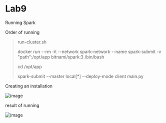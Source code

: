 # Lab9
Running Spark

Order of running 

> run-cluster.sh
> 
> docker run --rm -it --network spark-network --name spark-submit -v "path":/opt/app bitnami/spark:3 /bin/bash
> 
> cd /opt/app
> 
> spark-submit --master local[*] --deploy-mode client main.py

Creating an installation

![image](https://user-images.githubusercontent.com/102665740/173160884-15a68429-b629-4cd2-97da-947e7e901667.png)

result of running

![image](https://user-images.githubusercontent.com/102665740/173160943-f7f57635-0e37-43c5-8c00-f2ab1c4b13e3.png)
